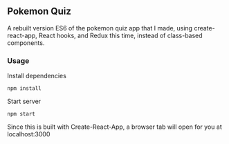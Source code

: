 ## Pokemon Quiz

A rebuilt version ES6 of the pokemon quiz app that I made, using create-react-app, React hooks, and Redux this time, instead of class-based components.

### Usage

Install dependencies

```
npm install
```

Start server

```
npm start
```

Since this is built with Create-React-App, a browser tab will open for you at localhost:3000

